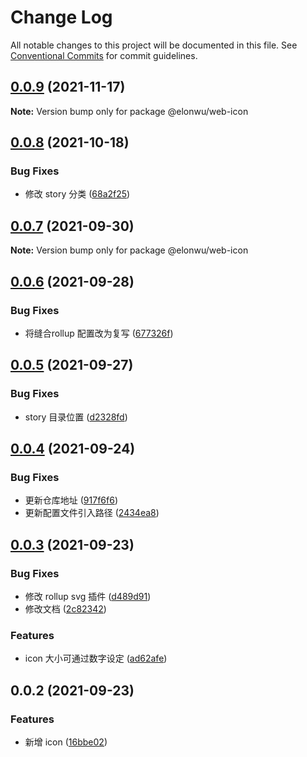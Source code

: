 # Change Log

All notable changes to this project will be documented in this file.
See [Conventional Commits](https://conventionalcommits.org) for commit guidelines.

## [0.0.9](https://github.com/ElonWu/elonwu_ui/compare/@elonwu/web-icon@0.0.8...@elonwu/web-icon@0.0.9) (2021-11-17)

**Note:** Version bump only for package @elonwu/web-icon





## [0.0.8](https://github.com/ElonWu/elonwu_ui/compare/@elonwu/web-icon@0.0.7...@elonwu/web-icon@0.0.8) (2021-10-18)


### Bug Fixes

* 修改 story 分类 ([68a2f25](https://github.com/ElonWu/elonwu_ui/commit/68a2f25202c5bac641b61692cc3993ffebe61362))





## [0.0.7](https://github.com/ElonWu/elonwu_ui/compare/@elonwu/web-icon@0.0.6...@elonwu/web-icon@0.0.7) (2021-09-30)

**Note:** Version bump only for package @elonwu/web-icon





## [0.0.6](https://github.com/ElonWu/elonwu_ui/compare/@elonwu/web-icon@0.0.5...@elonwu/web-icon@0.0.6) (2021-09-28)


### Bug Fixes

* 将缝合rollup 配置改为复写 ([677326f](https://github.com/ElonWu/elonwu_ui/commit/677326fb522e0e85f68ea2e6b9b2683e07f3f423))





## [0.0.5](https://github.com/ElonWu/elonwu_ui/compare/@elonwu/web-icon@0.0.4...@elonwu/web-icon@0.0.5) (2021-09-27)


### Bug Fixes

* story 目录位置 ([d2328fd](https://github.com/ElonWu/elonwu_ui/commit/d2328fd217b799b1522c06d2bd2e52e2911d5f61))





## [0.0.4](https://github.com/ElonWu/elonwu_ui/compare/@elonwu/web-icon@0.0.3...@elonwu/web-icon@0.0.4) (2021-09-24)


### Bug Fixes

* 更新仓库地址 ([917f6f6](https://github.com/ElonWu/elonwu_ui/commit/917f6f6cf2264b35910a944b2b06754027b59099))
* 更新配置文件引入路径 ([2434ea8](https://github.com/ElonWu/elonwu_ui/commit/2434ea87c33a4b9fd6fee7b23abdc6f19e1386c7))





## [0.0.3](https://github.com/ElonWu/elonwu_ui/compare/@elonwu/web-icon@0.0.2...@elonwu/web-icon@0.0.3) (2021-09-23)

### Bug Fixes

- 修改 rollup svg 插件 ([d489d91](https://github.com/ElonWu/elonwu_ui/commit/d489d9184e76cea71ec03e8bd4383f1676436983))
- 修改文档 ([2c82342](https://github.com/ElonWu/elonwu_ui/commit/2c82342819232abbb8933e457e7456d0b5e91206))

### Features

- icon 大小可通过数字设定 ([ad62afe](https://github.com/ElonWu/elonwu_ui/commit/ad62afe5320fae803e693d1b54646cb42afb3d0b))

## 0.0.2 (2021-09-23)

### Features

- 新增 icon ([16bbe02](https://github.com/ElonWu/elonwu_ui/commit/16bbe02c099b92534e85cf9df378bb1e421eddde))
